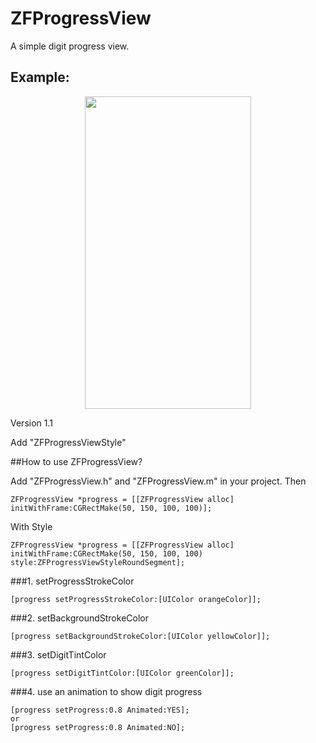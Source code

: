 # ZFProgressView
A simple digit progress view.

## Example:

<p align="center" >
<img src="https://github.com/WZF-Fei/ZFProgressView/blob/master/ZFProgressViewExampleTests/ZFProgressView.gif" width="266" height="500"/>
</p>

Version 1.1

Add "ZFProgressViewStyle"

##How to use ZFProgressView?

Add "ZFProgressView.h" and "ZFProgressView.m" in your project.
Then



```obj-c
ZFProgressView *progress = [[ZFProgressView alloc] initWithFrame:CGRectMake(50, 150, 100, 100)];
```
With Style

```obj-c
ZFProgressView *progress = [[ZFProgressView alloc] initWithFrame:CGRectMake(50, 150, 100, 100) 
style:ZFProgressViewStyleRoundSegment];
```

###1. setProgressStrokeColor
```obj-c
[progress setProgressStrokeColor:[UIColor orangeColor]];
```

###2. setBackgroundStrokeColor
```obj-c
[progress setBackgroundStrokeColor:[UIColor yellowColor]];
```

###3. setDigitTintColor
```obj-c
[progress setDigitTintColor:[UIColor greenColor]];
```

###4. use an animation to show digit progress
```obj-c
[progress setProgress:0.8 Animated:YES];
or
[progress setProgress:0.8 Animated:NO];
```
